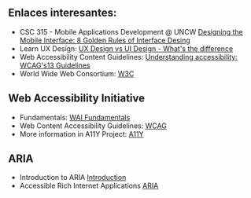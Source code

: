 ## Enlaces interesantes:
* CSC 315 - Mobile Applications Development @ UNCW [Designing the Mobile Interface: 8 Golden Rules of Interface Desing](https://www.youtube.com/watch?v=INY_M3Ebtck)
* Learn UX Design: [UX Design vs UI Design - What's the difference](https://www.youtube.com/watch?v=5CxXhyhT6Fc)
* Web Accessibility Content Guidelines: [Understanding accessibility: WCAG's13 Guidelines](https://www.youtube.com/watch?v=RjpvOqZigao&t=869s)
* World Wide Web Consortium: [W3C](https://www.w3.org/)

## Web Accessibility Initiative
* Fundamentals: [WAI Fundamentals](https://www.w3.org/WAI/fundamentals/)
* Web Content Accessibility Guidelines: [WCAG](https://www.w3.org/WAI/standards-guidelines/wcag/)
* More information in A11Y Project: [A11Y](https://www.a11yproject.com/posts/what-is-wai/)

## ARIA
* Introduction to ARIA [Introduction](https://web.dev/semantics-aria/)
* Accessible Rich Internet Applications [ARIA](https://www.lullabot.com/articles/what-heck-aria-beginners-guide-aria-accessibility)
